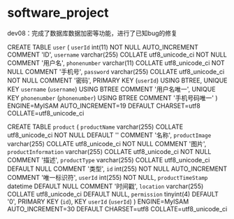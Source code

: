 # software_project

dev08：完成了数据库数据加密等功能，进行了已知bug的修复

CREATE TABLE `user` (
  `userId` int(11) NOT NULL AUTO_INCREMENT COMMENT 'ID',
  `username` varchar(255) COLLATE utf8_unicode_ci NOT NULL COMMENT '用户名',
  `phonenumber` varchar(11) COLLATE utf8_unicode_ci NOT NULL COMMENT '手机号',
  `password` varchar(255) COLLATE utf8_unicode_ci NOT NULL COMMENT '密码',
  PRIMARY KEY (`userId`) USING BTREE,
  UNIQUE KEY `username` (`username`) USING BTREE COMMENT '用户名唯一',
  UNIQUE KEY `phonenumber` (`phonenumber`) USING BTREE COMMENT '手机号码唯一'
) ENGINE=MyISAM AUTO_INCREMENT=19 DEFAULT CHARSET=utf8 COLLATE=utf8_unicode_ci

CREATE TABLE `product` (
  `productName` varchar(255) COLLATE utf8_unicode_ci NOT NULL DEFAULT '' COMMENT '名称',
  `productImage` varchar(255) COLLATE utf8_unicode_ci NOT NULL COMMENT '图片',
  `productInformation` varchar(255) COLLATE utf8_unicode_ci NOT NULL COMMENT '描述',
  `productType` varchar(255) COLLATE utf8_unicode_ci DEFAULT NULL COMMENT '类型',
  `id` int(255) NOT NULL AUTO_INCREMENT COMMENT '唯一标识符',
  `userId` int(255) NOT NULL,
  `productTimeStamp` datetime DEFAULT NULL COMMENT '时间戳',
  `location` varchar(255) COLLATE utf8_unicode_ci DEFAULT NULL,
  `permission` tinyint(4) DEFAULT '0',
  PRIMARY KEY (`id`),
  KEY `userId` (`userId`)
) ENGINE=MyISAM AUTO_INCREMENT=30 DEFAULT CHARSET=utf8 COLLATE=utf8_unicode_ci
